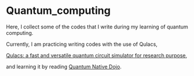 # Quantum_computing
Here, I collect some of the codes that I write during my learning of quantum computing.

Currently, I am practicing writing codes with the use of Qulacs,

[Qulacs: a fast and versatile quantum circuit simulator for research purpose](https://arxiv.org/abs/2011.13524),

and learning it by reading [Quantum Native Dojo](https://dojo.qulacs.org/ja/latest/index.html).

